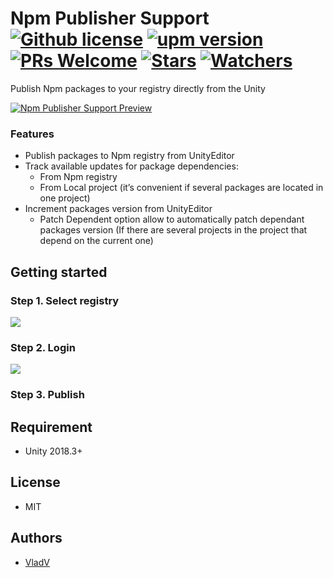 # Npm Publisher Support [![Github license](https://img.shields.io/github/license/vanifatovvlad/NpmPublisherSupport.svg)](#)  [![upm version](https://img.shields.io/github/package-json/v/vanifatovvlad/NpmPublisherSupport.svg)](#) [![PRs Welcome](https://img.shields.io/badge/PRs-welcome-brightgreen.svg)](#) [![Stars](https://img.shields.io/github/stars/vanifatovvlad/NpmPublisherSupport.svg?style=social)](https://github.com/vanifatovvlad/NpmPublisherSupport/stargazers) [![Watchers](https://img.shields.io/github/watchers/vanifatovvlad/NpmPublisherSupport.svg?style=social)](https://github.com/vanifatovvlad/NpmPublisherSupport/watchers)
Publish Npm packages to your registry directly from the Unity

[![Npm Publisher Support Preview](https://user-images.githubusercontent.com/26966368/57013385-f7dac980-6c13-11e9-9f2e-df4564603c1f.png)](#)

### Features

* Publish packages to Npm registry from UnityEditor
* Track available updates for package dependencies:
  * From Npm registry
  * From Local project (it’s convenient if several packages are located in one project)
* Increment packages version from UnityEditor
  * Patch Dependent option allow to automatically patch dependant packages version (If there are several projects in the project that depend on the current one)

## Getting started
### Step 1. Select registry
[![](https://user-images.githubusercontent.com/26966368/54922515-6643b200-4f19-11e9-912a-3b748c94e1f3.png)](#)
### Step 2. Login
[![](https://user-images.githubusercontent.com/26966368/54920271-e1a26500-4f13-11e9-9040-12244318f78d.png)](#)
### Step 3. Publish

## Requirement
* Unity 2018.3+

## License
* MIT

## Authors
* [VladV](https://github.com/vanifatovvlad)